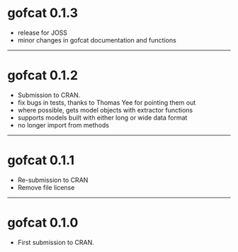 # gofcat 0.1.3
- release for JOSS
- minor changes in gofcat documentation and functions

---
# gofcat 0.1.2
- Submission to CRAN.
- fix bugs in tests, thanks to Thomas Yee for pointing them out
- where possible, gets model objects with extractor functions
- supports models built with either long or wide data format
- no longer import from methods
---
# gofcat 0.1.1
- Re-submission to CRAN
- Remove file license

---
# gofcat 0.1.0
- First submission to CRAN.
